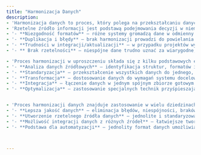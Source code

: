 ```yaml
---
title: "Harmonizacja Danych"
description: 
- 'Harmonizacja danych to proces, który polega na przekształcaniu danych pochodzących z różnych źródeł, zapisanych w różnych formatach i standardach, w jednolitą, spójną strukturę. Dzięki procesowi harmonizacji powstaje jedno, ustandaryzowane źródło informacji, umożliwiające efektywne wykorzystanie zasobów, przeprowadzanie szczegółowych analiz oraz prawidłową integrację danych w systemach informacyjnych.'
- 'Rzetelne źródło informacji jest podstawą podejmowania decyzji w niemal każdej branży — od biznesu, przez administrację publiczną, aż po naukę i badania. Bez odpowiedniego ujednolicenia danych pojawiają się liczne problemy:'
- '- **Niezgodność formatów** — różne systemy gromadzą dane w odmienny sposób, co utrudnia ich wymianę i analizę,'
- '- **Duplikacja i błędy** — brak harmonizacji prowadzi do powielania danych lub wprowadzania błędnych informacji,'
- '- **Trudności w integracji/aktualizacji** — w przypadku projektów wymagających łączenia danych pochodzących z wielu źródeł ich niespójność utrudnia osiągnięcie zamierzonych rezultatów, uniemożliwia zasilanie baz nowymi, spójnymi danymi'
- '- ** Brak rzetelności** — niespójne dane trudno uznać za wiarygodne, co może prowadzić do błędnych decyzji biznesowych czy analitycznych.'

- 'Proces harmonizacji w uproszczeniu składa się z kilku podstawowych etapów:'
- '- **Analiza danych źródłowych** — identyfikacja struktur, formatów i standardów wykorzystywanych w poszczególnych zbiorach,'
- '- **Standaryzacja** — przekształcenie wszystkich danych do jednego, spójnego, ogólnego schematu,'
- '- **Transformacja** — dostosowanie danych do wymagań systemu docelowego (np. zamiana jednostek, kodów, schematów, reprojekcja do jednorodnego układu współrzędnych itd.),'
- '- **Integracja** — łączenie danych w jednym spójnym zbiorze gotowym do analizy,'
- '- **Optymalizacja** — zastosowanie specjalnych technik przyśpieszających oraz zwiększających efektywność pracy na zharmonizowanym zbiorze'


- 'Proces harmonizacji danych znajduje zastosowanie w wielu dziedzinach, tj. systemach GIS — integracja danych przestrzennych, Analizach Biznesowych, np. łączenie danych sprzedażowych, marketingowych i finansowych, czy też w Administracji Publicznej — ujednolicenie standardów wymiany danych i wyeliminowanie duplikowania informacji, Niewątpliwe korzyści, wynikające z harmonizacji danych to:'
- '- **Lepsza jakość danych** — eliminacja błędów, niespójności, braków danych,'
- '- **Utworzenie rzetelnego źródła danych** – jednolite i standaryzowane dane stają się wiarygodnym fundamentem dla analiz, raportów i podejmowania decyzji,'
- '- **Możliwość integracji danych z różnych źródeł** — łatwiejsze tworzenie kompleksowych raportów i modeli,'
- '- **Podstawa dla automatyzacji** — jednolity format danych umożliwia stosowanie zaawansowanych narzędzi analitycznych i technologii, takich jak uczenie maszynowe, czy sztuczna inteligencja.'



---
```

